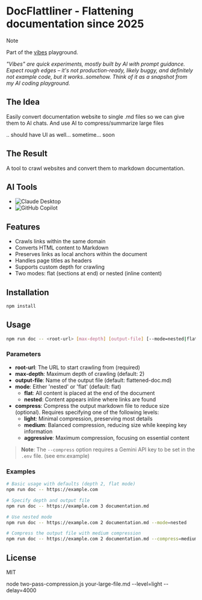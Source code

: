# DocFlattliner - Flattening documentation since 2025

> [!NOTE] 
> Part of the [vibes](https://github.com/vibes) playground.
>
> *"Vibes" are quick experiments, mostly built by AI with prompt guidance. Expect rough edges – it's not production-ready, likely buggy, and definitely not example code, but it works..somehow. Think of it as a snapshot from my AI coding playground.*

## The Idea
Easily convert documentation website to single .md files so we can give them to AI chats. And use AI to compress/summarize large files

.. should have UI as well... sometime... soon

## The Result
A tool to crawl websites and convert them to markdown documentation.


## AI Tools
- ![Claude Desktop](https://img.shields.io/badge/Claude_Desktop-45%25-blue?style=social)
- ![GitHub Copilot](https://img.shields.io/badge/Github_Copilot-45%25-blue?style=social)


## Features

- Crawls links within the same domain
- Converts HTML content to Markdown
- Preserves links as local anchors within the document
- Handles page titles as headers
- Supports custom depth for crawling
- Two modes: flat (sections at end) or nested (inline content)

## Installation

```bash
npm install
```

## Usage

```bash
npm run doc -- <root-url> [max-depth] [output-file] [--mode=nested|flat] [--compress=<level>]
```

### Parameters

- **root-url**: The URL to start crawling from (required)
- **max-depth**: Maximum depth of crawling (default: 2)
- **output-file**: Name of the output file (default: flattened-doc.md)
- **mode**: Either 'nested' or 'flat' (default: flat)
  - **flat**: All content is placed at the end of the document
  - **nested**: Content appears inline where links are found
- **compress**: Compress the output markdown file to reduce size (optional). Requires specifying one of the following levels:
  - **light**: Minimal compression, preserving most details
  - **medium**: Balanced compression, reducing size while keeping key information
  - **aggressive**: Maximum compression, focusing on essential content

> **Note**: The `--compress` option requires a Gemini API key to be set in the `.env` file. (see env.example)

### Examples

```bash
# Basic usage with defaults (depth 2, flat mode)
npm run doc -- https://example.com

# Specify depth and output file
npm run doc -- https://example.com 3 documentation.md

# Use nested mode
npm run doc -- https://example.com 2 documentation.md --mode=nested

# Compress the output file with medium compression
npm run doc -- https://example.com 2 documentation.md --compress=medium
```

## License

MIT


node two-pass-compression.js your-large-file.md --level=light --delay=4000
